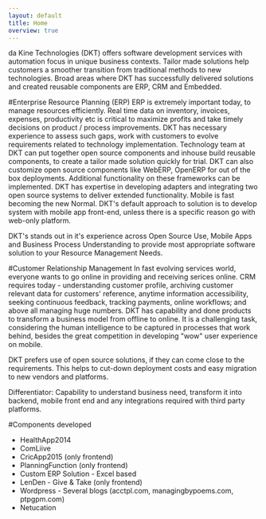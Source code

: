 ```yaml
---
layout: default
title: Home
overview: true
---
```


da Kine Technologies (DKT) offers software development services with automation focus in unique business contexts. Tailor made solutions help customers a smoother transition from traditional methods to new technologies. Broad areas where DKT has successfully delivered solutions and created reusable components are ERP, CRM and Embedded.

#Enterprise Resource Planning (ERP)
ERP is extremely important today, to manage resources efficiently. Real time data on inventory, invoices, expenses, productivity etc is critical to maximize profits and take timely decisions on product / process improvements. DKT has necessary experience to assess such gaps, work with customers to evolve requirements related to technology implementation. Technology team at DKT can put together open source components and inhouse build reusable components, to create a tailor made solution quickly for trial.
DKT can also customize open source components like WebERP, OpenERP for out of the box deployments. Additional functionality on these frameworks can be implemented. DKT has expertise in developing adapters and integrating two open source systems to deliver extended functionality.
Mobile is fast becoming the new Normal. DKT's default approach to solution is to develop system with mobile app front-end, unless there is a specific reason go with web-only platform.

DKT's stands out in it's experience across Open Source Use, Mobile Apps and Business Process Understanding to provide most appropriate software solution to your Resource Management Needs.

#Customer Relationship Management
In fast evolving services world, everyone wants to go online in providing and receiving serices online. CRM requires today - understanding customer profile, archiving customer relevant data for customers' reference, anytime information accessibility, seeking continuous feedback, tracking payments, online workflows; and above all managing huge numbers. DKT has capability and done products to transform a business model from offline to online. It is a challenging task, considering the human intelligence to be captured in processes that work behind, besides the great competition in developing "wow" user experience on mobile.

DKT prefers use of open source solutions, if they can come close to the requirements. This helps to cut-down deployment costs and easy migration to new vendors and platforms.

Differentiator: Capability to understand business need, transform it into backend, mobile front end and any integrations required with third party platforms.

#Components developed
* HealthApp2014
* ComLiive
* CricApp2015 (only frontend)
* PlanningFunction (only frontend)
* Custom ERP Solution - Excel based
* LenDen - Give &amp; Take (only frontend)
* Wordpress - Several blogs (acctpl.com, managingbypoems.com, ptpgpm.com)
* Netucation
